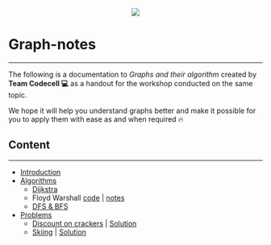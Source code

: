 <p align="center">
<img src="https://avatars2.githubusercontent.com/u/25126113?s=200&v=4"/>
</p>

# Graph-notes
------------------------------------------

The following is a documentation to *Graphs and their algorithm* created by **Team Codecell :computer:** as a handout for the workshop conducted on the same topic.

We hope it will help you understand graphs better and make it possible for you to apply them with ease as and when required :fire:

## Content
------------------------------------------

* [Introduction](./Graphs.md)
* [Algorithms](./Algorithms)
  * [Dijkstra](./Algorithms/dijkstra.cpp)
  * Floyd Warshall  [code](./Algorithms/Floyd_Warshall.cpp)  | [notes](./Algorithms/Floyd-Warshall.md)
  * [DFS & BFS](./Algorithms/dfs_bfs.cpp)
* [Problems](./Problems)
  * [Discount on crackers](https://www.codechef.com/problems/ACM14KG3) | [Solution](https://github.com/KJSCE-Codecell/Graph-notes/blob/master/Problems/ACM14KG3.cpp)
  * [Skiing](https://www.codechef.com/problems/SKIING) | [Solution](https://github.com/KJSCE-Codecell/Graph-notes/blob/master/Problems/SKIING.cpp)
